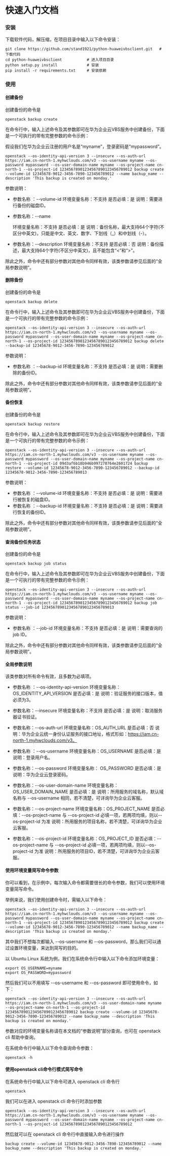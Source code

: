 # 快速入门文档



### 安装

下载软件代码，解压缩，在项目目录中输入以下命令安装：

```
git clone https://github.com/stand1921/python-huaweivbsclient.git   # 下载代码
cd python-huaweivbsclient           # 进入项目目录
python setup.py install          	# 安装
pip install -r requirements.txt  	# 安装依赖
```



### 使用

#### 创建备份

创建备份的命令是

```
openstack backup create
```

在命令行中，输入上述命令及其参数即可在华为企业云VBS服务中创建备份，下面是一个可执行的带有完整参数的命令示例：

假设我们在华为企业云注册的用户名是“myname”，登录密码是“mypassword”。

```
openstack --os-identity-api-version 3 --insecure --os-auth-url https://iam.cn-north-1.myhwclouds.com/v3 --os-username myname --os-password mypassword --os-user-domain-name myname --os-project-name cn-north-1 --os-project-id 12345678901234567890123456789012 backup create --volume-id 12345678-9012-3456-7890-123456789012 --name backup_name --description 'This backup is created on monday.'
```

参数说明：

- 参数名称 ：--volume-id
  环境变量名称：不支持
  是否必填：是
  说明：需要进行备份的磁盘ID。

- 参数名称：--name

  环境变量名称：不支持
  是否必填：是
  说明：备份名称，最大支持64个字符(不区分中英文)，只能是中文、英文、数字、下划线（_）和中划线（-）。


- 参数名称：--description
  环境变量名称：不支持
  是否必填：否
  说明：备份描述，最大支持64个字符(不区分中英文)，且不能包含“<”和“>”。

除此之外，命令中还有部分参数对其他命令同样有效，该类参数请参见后面的“全局参数说明”。



#### 删除备份

创建备份的命令是

```
openstack backup delete
```

在命令行中，输入上述命令及其参数即可在华为企业云VBS服务中创建备份，下面是一个可执行的带有完整参数的命令示例：

```
openstack --os-identity-api-version 3 --insecure --os-auth-url https://iam.cn-north-1.myhwclouds.com/v3 --os-username myname --os-password mypassword --os-user-domain-name myname --os-project-name cn-north-1 --os-project-id 12345678901234567890123456789012 backup delete --backup-id 12345678-9012-3456-7890-123456789012
```

参数说明：

- 参数名称 ：--backup-id
  环境变量名称：不支持
  是否必填：是
  说明：需要删除的备份ID。

除此之外，命令中还有部分参数对其他命令同样有效，该类参数请参见后面的“全局参数说明”。



#### 备份恢复

创建备份的命令是

```
openstack backup restore
```

在命令行中，输入上述命令及其参数即可在华为企业云VBS服务中创建备份，下面是一个可执行的带有完整参数的命令示例：

```
openstack --os-identity-api-version 3 --insecure --os-auth-url https://iam.cn-north-1.myhwclouds.com/v3 --os-username myname --os-password mypassword --os-user-domain-name myname --os-project-name cn-north-1 --os-project-id 09d3af6b18b946b997278764e2601724 backup restore --volume-id 12345678-9012-3456-7890-123456789012 --backup-id 12345678-9012-3456-7890-123456789013
```

参数说明：

- 参数名称 ：--volume-id
  环境变量名称：不支持
  是否必填：是
  说明：需要进行被恢复的磁盘ID。
- 参数名称 ：--backup-id
  环境变量名称：不支持
  是否必填：是
  说明：需要进行恢复的备份ID。

除此之外，命令中还有部分参数对其他命令同样有效，该类参数请参见后面的“全局参数说明”。



#### 查询备份任务状态

创建备份的命令是

```
openstack backup job status
```

在命令行中，输入上述命令及其参数即可在华为企业云VBS服务中创建备份，下面是一个可执行的带有完整参数的命令示例：

```
openstack --os-identity-api-version 3 --insecure --os-auth-url https://iam.cn-north-1.myhwclouds.com/v3 --os-username myname --os-password mypassword --os-user-domain-name myname --os-project-name cn-north-1 --os-project-id 12345678901234567890123456789012 backup job status --job-id 12345678901234567890123456789013
```

参数说明：

- 参数名称 ：--job-id
  环境变量名称：不支持
  是否必填：是
  说明：需要查询的job ID。

除此之外，命令中还有部分参数对其他命令同样有效，该类参数请参见后面的“全局参数说明”。



#### 全局参数说明

该类参数对所有命令有效，且多数为必填项。

- 参数名称 ：--os-identity-api-version
  环境变量名称：OS_IDENTITY_API_VERSION
  是否必填：是
  说明：验证服务的接口版本，值必须为3。
- 参数名称：--insecure
  环境变量名称：不支持
  是否必填：是
  说明：取消服务器证书验证。


- 参数名称：--os-auth-url
  环境变量名称：OS_AUTH_URL
  是否必填：否
  说明：华为企业云统一身份认证服务的接口地址，格式形如：https://iam.cn-north-1.myhwclouds.com/v3。
- 参数名称 ：--os-username
  环境变量名称：OS_USERNAME
  是否必填：是
  说明：登录用户名。
- 参数名称：--os-password
  环境变量名称： OS_PASSWORD
  是否必填：是
  说明：华为企业云登录密码。
- 参数名称：--os-user-domain-name
  环境变量名称：OS_USER_DOMAIN_NAME
  是否必填：是
  说明：所用服务的域名称，默认域名称与 --os-username 相同，若不清楚，可详询华为企业云客服。
- 参数名称：--os-project-name
  环境变量名称：OS_PROJECT_NAME
  是否必填：--os-project-name 与 --os-project-id 必填一项，若两项均填，则以--os-project-id 为准
  说明：所用服务的项目名称，若不清楚，可详询华为企业云客服。
- 参数名称：--os-project-id
  环境变量名称：OS_PROJECT_ID
  是否必填：--os-project-name 与 --os-project-id 必填一项，若两项均填，则以--os-project-id 为准
  说明：所用服务的项目ID，若不清楚，可详询华为企业云客服。



#### 使用环境变量简写命令参数

你可以看到，在示例中，每次输入命令都需要很长的命令参数，我们可以使用环境变量简写命令。

举例来说，我们使用创建命令时，需输入以下命令：

```
openstack --os-identity-api-version 3 --insecure --os-auth-url https://iam.cn-north-1.myhwclouds.com/v3 --os-username myname --os-password mypassword --os-user-domain-name myname --os-project-name cn-north-1 --os-project-id 12345678901234567890123456789012 backup create --volume-id 12345678-9012-3456-7890-123456789012 --name backup_name --description 'This backup is created on monday.'
```

其中我们不想每次都输入 --os-username 和 --os-password，那么我们可以通过设置环境变量，来达到简写的目的。

以 Ubuntu Linux 系统为例，我们在系统命令行中输入以下命令添加环境变量：

```
export OS_USERNAME=myname
export OS_PASSWORD=mypassword
```

然后我们可以不用填写 --os-username 和 --os-password 即可使用命令，如下：

```
openstack --os-identity-api-version 3 --insecure --os-auth-url https://iam.cn-north-1.myhwclouds.com/v3 --os-user-domain-name myname --os-project-name cn-north-1 --os-project-id 12345678901234567890123456789012 backup create --volume-id 12345678-9012-3456-7890-123456789012 --name backup_name --description 'This backup is created on monday.'
```

参数对应的环境变量名称请在本文档的“参数说明”部分查询，也可在 openstack cli 帮助中查询。

在系统命令行中输入以下命令查询命令参数：

```
openstack -h
```



#### 使用openstack cli命令行模式简写命令

在系统命令行中输入以下命令可进入 openstack cli 命令行

```
openstack
```

我们可以在进入 openstack cli 命令行时添加参数

```
openstack --os-identity-api-version 3 --insecure --os-auth-url https://iam.cn-north-1.myhwclouds.com/v3 --os-username myname --os-password mypassword --os-user-domain-name myname --os-project-name cn-north-1 --os-project-id 12345678901234567890123456789012
```

然后就可以在 openstack cli 命令行中直接输入命令进行操作

```
backup create --volume-id 12345678-9012-3456-7890-123456789012 --name backup_name --description 'This backup is created on monday.'
```

